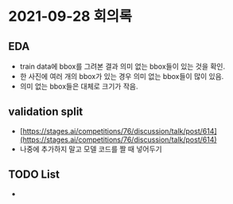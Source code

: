 # 2021-09-28 회의록

## EDA

- train data에 bbox를 그려본 결과 의미 없는 bbox들이 있는 것을 확인.
- 한 사진에 여러 개의 bbox가 있는 경우 의미 없는 bbox들이 많이 있음.
- 의미 없는 bbox들은 대체로 크기가 작음.

## validation split

- [https://stages.ai/competitions/76/discussion/talk/post/614](https://stages.ai/competitions/76/discussion/talk/post/614)
- 나중에 추가하지 말고 모델 코드를 짤 때 넣어두기

## TODO List

- 